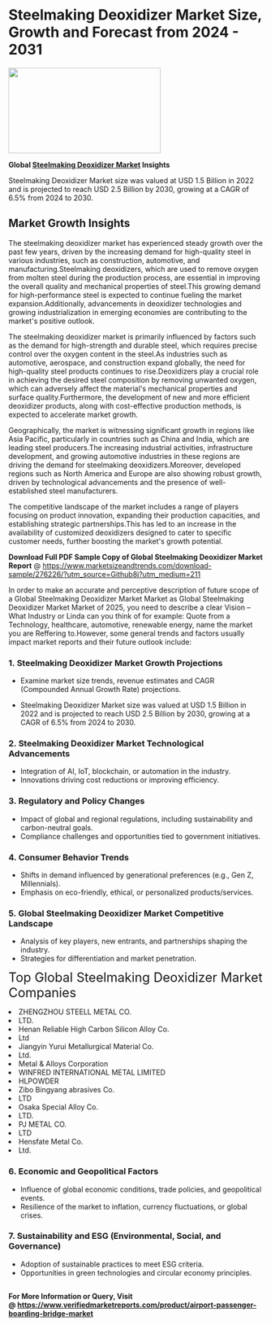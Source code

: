 <H1>Steelmaking Deoxidizer Market Size, Growth and Forecast from 2024 - 2031</H1><img class="aligncenter size-medium wp-image-584254" src="https://thirdeyenews.in/wp-content/uploads/2024/09/Global-Market-Research-300x168.jpeg" alt="" width="300" height="168" /><p><strong>Global&nbsp;<a href="https://www.marketsizeandtrends.com/download-sample/276226/?utm_source=Github8j?utm_medium=211">Steelmaking Deoxidizer Market</a> Insights</strong></p><p>Steelmaking Deoxidizer Market size was valued at USD 1.5 Billion in 2022 and is projected to reach USD 2.5 Billion by 2030, growing at a CAGR of 6.5% from 2024 to 2030.</p><p><h2>Market Growth Insights</h2> <p>The steelmaking deoxidizer market has experienced steady growth over the past few years, driven by the increasing demand for high-quality steel in various industries, such as construction, automotive, and manufacturing.Steelmaking deoxidizers, which are used to remove oxygen from molten steel during the production process, are essential in improving the overall quality and mechanical properties of steel.This growing demand for high-performance steel is expected to continue fueling the market expansion.Additionally, advancements in deoxidizer technologies and growing industrialization in emerging economies are contributing to the market's positive outlook.</p> <p>The steelmaking deoxidizer market is primarily influenced by factors such as the demand for high-strength and durable steel, which requires precise control over the oxygen content in the steel.As industries such as automotive, aerospace, and construction expand globally, the need for high-quality steel products continues to rise.Deoxidizers play a crucial role in achieving the desired steel composition by removing unwanted oxygen, which can adversely affect the material's mechanical properties and surface quality.Furthermore, the development of new and more efficient deoxidizer products, along with cost-effective production methods, is expected to accelerate market growth.</p> <p>Geographically, the market is witnessing significant growth in regions like Asia Pacific, particularly in countries such as China and India, which are leading steel producers.The increasing industrial activities, infrastructure development, and growing automotive industries in these regions are driving the demand for steelmaking deoxidizers.Moreover, developed regions such as North America and Europe are also showing robust growth, driven by technological advancements and the presence of well-established steel manufacturers.</p> <p>The competitive landscape of the market includes a range of players focusing on product innovation, expanding their production capacities, and establishing strategic partnerships.This has led to an increase in the availability of customized deoxidizers designed to cater to specific customer needs, further boosting the market's growth potential.</p> <p><span class=""><strong>Download Full PDF Sample Copy of Global Steelmaking Deoxidizer Market Report</strong> @ <a href="https://www.marketsizeandtrends.com/download-sample/276226/?utm_source=Github8j?utm_medium=211" target="_blank">https://www.marketsizeandtrends.com/download-sample/276226/?utm_source=Github8j?utm_medium=211</a></span></p><p>In order to make an accurate and perceptive description of future scope of a Global&nbsp;Steelmaking Deoxidizer Market Market as Global&nbsp;Steelmaking Deoxidizer Market Market of 2025, you need to describe a clear Vision &ndash; What Industry or Linda can you think of for example: Quote from a Technology, healthcare, automotive, renewable energy, name the market you are Reffering to.However, some general trends and factors usually impact market reports and their future outlook include:</p><h3>1.&nbsp;<strong>Steelmaking Deoxidizer Market Growth Projections</strong></h3><ul><li>Examine market size trends, revenue estimates and CAGR (Compounded Annual Growth Rate) projections.</li><li><p>Steelmaking Deoxidizer Market size was valued at USD 1.5 Billion in 2022 and is projected to reach USD 2.5 Billion by 2030, growing at a CAGR of 6.5% from 2024 to 2030.</p></li></ul><h3>2.&nbsp;<strong>Steelmaking Deoxidizer Market Technological Advancements</strong></h3><ul><li>Integration of AI, IoT, blockchain, or automation in the industry.</li><li>Innovations driving cost reductions or improving efficiency.</li></ul><h3>3.&nbsp;<strong>Regulatory and Policy Changes</strong></h3><ul><li>Impact of global and regional regulations, including sustainability and carbon-neutral goals.</li><li>Compliance challenges and opportunities tied to government initiatives.</li></ul><h3>4.&nbsp;<strong>Consumer Behavior Trends</strong></h3><ul><li>Shifts in demand influenced by generational preferences (e.g., Gen Z, Millennials).</li><li>Emphasis on eco-friendly, ethical, or personalized products/services.</li></ul><h3>5.&nbsp;<strong>Global Steelmaking Deoxidizer Market Competitive Landscape</strong></h3><ul><li>Analysis of key players, new entrants, and partnerships shaping the industry.</li><li>Strategies for differentiation and market penetration.</li></ul><p data-pm-slice="1 1 []"><span style="color: inherit; font-family: inherit; font-size: 25px;">Top Global Steelmaking Deoxidizer Market Companies</span></p><div class="" data-test-id=""><p><li>ZHENGZHOU STEELL METAL CO.</li><li>LTD.</li><li> Henan Reliable High Carbon Silicon Alloy Co.</li><li>Ltd</li><li> Jiangyin Yurui Metallurgical Material Co.</li><li>Ltd.</li><li> Metal & Alloys Corporation</li><li> WINFRED INTERNATIONAL METAL LIMITED</li><li> HLPOWDER</li><li> Zibo Bingyang abrasives Co.</li><li> LTD</li><li> Osaka Special Alloy Co.</li><li>LTD.</li><li> PJ METAL CO.</li><li> LTD</li><li> Hensfate Metal Co.</li><li> Ltd.</li></p></div><h3>6.&nbsp;<strong>Economic and Geopolitical Factors</strong></h3><ul><li>Influence of global economic conditions, trade policies, and geopolitical events.</li><li>Resilience of the market to inflation, currency fluctuations, or global crises.</li></ul><h3>7.&nbsp;<strong>Sustainability and ESG (Environmental, Social, and Governance)</strong></h3><ul><li>Adoption of sustainable practices to meet ESG criteria.</li><li>Opportunities in green technologies and circular economy principles.</li></ul><h2><strong style="font-size: 14px;">For More Information or Query, Visit @&nbsp;</strong><a style="background-color: #ffffff; font-size: 14px;" href="https://www.marketsizeandtrends.com/report/steelmaking-deoxidizer-market/" target="_blank">https://www.verifiedmarketreports.com/product/airport-passenger-boarding-bridge-market</a></h2>